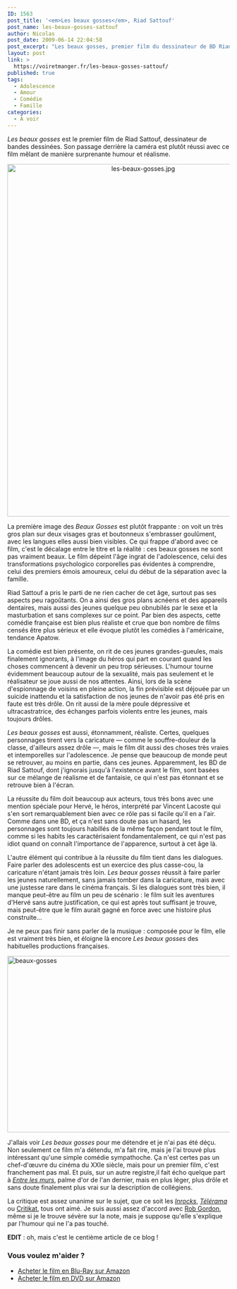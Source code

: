 ```yaml
---
ID: 1563
post_title: '<em>Les beaux gosses</em>, Riad Sattouf'
post_name: les-beaux-gosses-sattouf
author: Nicolas
post_date: 2009-06-14 22:04:58
post_excerpt: "Les beaux gosses, premier film du dessinateur de BD Riad Sattouf, est un film à la fois drôle, parfois caricatural, et réaliste sur le difficile âge de l'adolescence. En montrant sans fard et même assez crûment des jeunes de 14/15 ans, le film fait rire, tout en disant des choses très justes sur cet âge ingrat."
layout: post
link: >
  https://voiretmanger.fr/les-beaux-gosses-sattouf/
published: true
tags:
  - Adolescence
  - Amour
  - Comédie
  - Famille
categories:
  - À voir
---
```

<p><em>Les beaux gosses</em> est le premier film de Riad Sattouf, dessinateur de bandes dessinées. Son passage derrière la caméra est plutôt réussi avec ce film mêlant de manière surprenante humour et réalisme.</p>

<div style="text-align: center;"><a href="http://www.allocine.fr/film/fichefilm_gen_cfilm=136666.html"><img src="https://voiretmanger.fr/wp-content/uploads/2009/06/les-beaux-gosses.jpg" alt="les-beaux-gosses.jpg" width="600" height="799" border="0" /></a></div>

<p>La première image des <em>Beaux Gosses</em> est plutôt frappante : on voit un très gros plan sur deux visages gras et boutonneux s'embrasser goulûment, avec les langues elles aussi bien visibles. Ce qui frappe d'abord avec ce film, c'est le décalage entre le titre et la réalité : ces beaux gosses ne sont pas vraiment beaux. Le film dépeint l'âge ingrat de l'adolescence, celui des transformations psychologico corporelles pas évidentes à comprendre, celui des premiers émois amoureux, celui du début de la séparation avec la famille.</p>
<p>Riad Sattouf a pris le parti de ne rien cacher de cet âge, surtout pas ses aspects peu ragoûtants. On a ainsi des gros plans acnéens et des appareils dentaires, mais aussi des jeunes quelque peu obnubilés par le sexe et la masturbation et sans complexes sur ce point. Par bien des aspects, cette comédie française est bien plus réaliste et crue que bon nombre de films censés être plus sérieux et elle évoque plutôt les comédies à l'américaine, tendance Apatow.</p>
<p>La comédie est bien présente, on rit de ces jeunes grandes-gueules, mais finalement ignorants, à l'image du héros qui part en courant quand les choses commencent à devenir un peu trop sérieuses. L'humour tourne évidemment beaucoup autour de la sexualité, mais pas seulement et le réalisateur se joue aussi de nos attentes. Ainsi, lors de la scène d'espionnage de voisins en pleine action, la fin prévisible est déjouée par un suicide inattendu et la satisfaction de nos jeunes de n'avoir pas été pris en faute est très drôle. On rit aussi de la mère poule dépressive et ultracastratrice, des échanges parfois violents entre les jeunes, mais toujours drôles.</p>
<p><em>Les beaux gosses</em> est aussi, étonnamment, réaliste. Certes, quelques personnages tirent vers la caricature — comme le souffre-douleur de la classe, d'ailleurs assez drôle —, mais le film dit aussi des choses très vraies et intemporelles sur l'adolescence. Je pense que beaucoup de monde peut se retrouver, au moins en partie, dans ces jeunes. Apparemment, les BD de Riad Sattouf, dont j'ignorais jusqu'à l'existence avant le film, sont basées sur ce mélange de réalisme et de fantaisie, ce qui n'est pas étonnant et se retrouve bien à l'écran.</p>
<p>La réussite du film doit beaucoup aux acteurs, tous très bons avec une mention spéciale pour Hervé, le héros, interprété par Vincent Lacoste qui s'en sort remarquablement bien avec ce rôle pas si facile qu'il en a l'air. Comme dans une BD, et ça n'est sans doute pas un hasard, les personnages sont toujours habillés de la même façon pendant tout le film, comme si les habits les caractérisaient fondamentalement, ce qui n'est pas idiot quand on connaît l'importance de l'apparence, surtout à cet âge là.</p>
<p>L'autre élément qui contribue à la réussite du film tient dans les dialogues. Faire parler des adolescents est un exercice des plus casse-cou, la caricature n'étant jamais très loin. <em>Les beaux gosses</em> réussit à faire parler les jeunes naturellement, sans jamais tomber dans la caricature, mais avec une justesse rare dans le cinéma français. Si les dialogues sont très bien, il manque peut-être au film un peu de scénario : le film suit les aventures d'Hervé sans autre justification, ce qui est après tout suffisant je trouve, mais peut-être que le film aurait gagné en force avec une histoire plus construite...</p>
<p>Je ne peux pas finir sans parler de la musique : composée pour le film, elle est vraiment très bien, et éloigne là encore <em>Les beaux gosses</em> des habituelles productions françaises.</p>
<p><img class="aligncenter size-full wp-image-1587" title="beaux-gosses" src="https://voiretmanger.fr/wp-content/uploads/2009/06/beaux-gosses1.jpg" alt="beaux-gosses" width="600" height="400" /></p>
<p>J'allais voir <em>Les beaux gosses</em> pour me détendre et je n'ai pas été déçu. Non seulement ce film m'a détendu, m'a fait rire, mais je l'ai trouvé plus intéressant qu'une simple comédie sympathoche. Ça n'est certes pas un chef-d'œuvre du cinéma du XXIe siècle, mais pour un premier film, c'est franchement pas mal. Et puis, sur un autre registre,il fait écho quelque part à <em><a href="https://voiretmanger.fr/2008/09/27/entre-les-murs-laurent-cantet/">Entre les murs</a></em>, palme d'or de l'an dernier, mais en plus léger, plus drôle et sans doute finalement plus vrai sur la description de collégiens.</p>
<p>La critique est assez unanime sur le sujet, que ce soit les <em><a href="http://www.lesinrocks.com/cine/cinema-article/article/les-beaux-gosses/">Inrocks</a></em>, <em><a href="http://www.telerama.fr/cinema/films/les-beaux-gosses,382348,critique.php">Télérama</a></em> ou <a href="http://critikat.com/Les-Beaux-Gosses.html">Critikat</a>, tous ont aimé. Je suis aussi assez d'accord avec <a href="http://www.toujoursraison.com/2009/06/les-beaux-gosses.html">Rob Gordon</a>, même si je le trouve sévère sur la note, mais je suppose qu'elle s'explique par l'humour qui ne l'a pas touché.</p>
<p><strong>EDIT</strong> : oh, mais c'est le centième article de ce blog !</p>

<div class="amazon">
<h3>Vous voulez m'aider ?</h3>
<ul>
	<li><a href="http://www.amazon.fr/gp/product/B002LGX3DM/ref=as_li_ss_tl?ie=UTF8&tag=leblogdenic07-21&linkCode=as2&camp=1642&creative=19458&creativeASIN=B002LGX3DM">Acheter le film en Blu-Ray sur Amazon</a></li>
	<li><a href="http://www.amazon.fr/gp/product/B002LGX3DC/ref=as_li_ss_tl?ie=UTF8&tag=leblogdenic07-21&linkCode=as2&camp=1642&creative=19458&creativeASIN=B002LGX3DC">Acheter le film en DVD sur Amazon</a></li>
</ul>
</div>